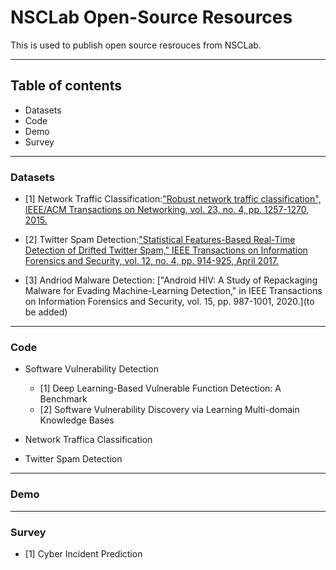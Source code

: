# NSCLab Open-Source Resources
This is used to publish open source resrouces from NSCLab.

_ _ _
## Table of contents
* Datasets
* Code
* Demo
* Survey
_ _ _

### Datasets
- [1] Network Traffic Classification:["Robust network traffic classification", IEEE/ACM Transactions on Networking, vol. 23, no. 4, pp. 1257-1270, 2015.](https://protect-au.mimecast.com/s/Wgo4CANZjNTZGx8psGEiuv?domain=1drv.ms)

- [2] Twitter Spam Detection:["Statistical Features-Based Real-Time Detection of Drifted Twitter Spam," IEEE Transactions on Information Forensics and Security, vol. 12, no. 4, pp. 914-925, April 2017.](http://nsclab.org/nsclab/resources/)

- [3] Andriod Malware Detection: ["Android HIV: A Study of Repackaging Malware for Evading Machine-Learning Detection," in IEEE Transactions on Information Forensics and Security, vol. 15, pp. 987-1001, 2020.](to be added) 

- - -

### Code
* Software Vulnerability Detection
  * [1] Deep Learning-Based Vulnerable Function Detection: A Benchmark
  * [2] Software Vulnerability Discovery via Learning Multi-domain Knowledge Bases

* Network Traffica Classification

* Twitter Spam Detection

- - -

### Demo

- - -

### Survey

- [1] Cyber Incident Prediction
